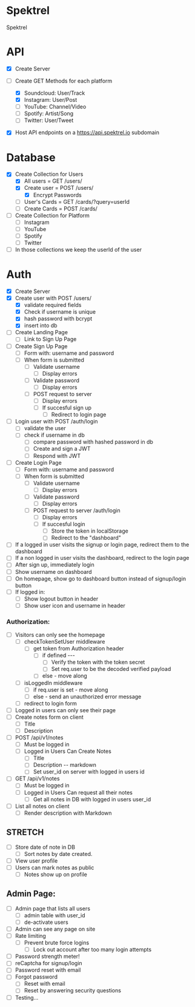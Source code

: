 # Spektrel
 Spektrel

# API 
* [x] Create Server
* [ ] Create GET Methods for each platform
	* [x] Soundcloud: User/Track
	* [x] Instagram: User/Post
	* [ ] YouTube: Channel/Video
	* [ ] Spotify: Artist/Song
	* [ ] Twitter: User/Tweet
* [x] Host API endpoints on a https://api.spektrel.io subdomain


# Database 
* [x] Create Collection for Users
    * [x] All users = GET /users/
    * [x] Create user = POST /users/
        * [x] Encrypt Passwords
    * [ ] User's Cards = GET /cards/?query=userId <!-- * (only accesible if signed in and token matches) -->
    * [ ] Create Cards = POST /cards/ <!-- * (only accesible if signed in and token matches) -->

* [ ] Create Collection for Platform
	* [ ] Instagram
	* [ ] YouTube
	* [ ] Spotify
	* [ ] Twitter
* [ ] In those collections we keep the userId of the user

# Auth
* [x] Create Server
* [x] Create user with POST /users/
	* [x] validate required fields
	* [x] Check if username is unique
	* [x] hash password with bcrypt
	* [x] insert into db
* [ ] Create Landing Page
	* [ ] Link to Sign Up Page
* [ ] Create Sign Up Page
	* [ ] Form with: username and password
	* [ ] When form is submitted
		* [ ] Validate username
			* [ ] Display errors
		* [ ] Validate password
			* [ ] Display errors
		* [ ] POST request to server
			* [ ] Display errors
			* [ ] If succesful sign up
				* [ ] Redirect to login page
* [ ] Login user with POST /auth/login
	* [ ] validate the user
	* [ ] check if username in db
		* [ ] compare password with hashed password in db
		* [ ] Create and sign a JWT
      * [ ] Respond with JWT
* [ ] Create Login Page
	* [ ] Form with: username and password
	* [ ] When form is submitted
		* [ ] Validate username
			* [ ] Display errors
		* [ ] Validate password
			* [ ] Display errors
		* [ ] POST request to server /auth/login
			* [ ] Display errors
			* [ ] If succesful login
				* [ ] Store the token in localStorage
				* [ ] Redirect to the "dashboard"
* [ ] If a logged in user visits the signup or login page, redirect them to the dashboard
* [ ] If a non logged in user visits the dashboard, redirect to the login page
* [ ] After sign up, immediately login
* [ ] Show username on dashboard
* [ ] On homepage, show go to dashboard button instead of signup/login button
* [ ] If logged in:
	* [ ] Show logout button in header
	* [ ] Show user icon and username in header

### Authorization:
* [ ] Visitors can only see the homepage
	* [ ] checkTokenSetUser middleware
		* [ ] get token from Authorization header
			* [ ] if defined ---
				* [ ] Verify the token with the token secret
				* [ ] Set req.user to be the decoded verified payload
			* [ ] else - move along
	* [ ] isLoggedIn middleware
		* [ ] if req.user is set - move along
		* [ ] else - send an unauthorized error message
	* [ ] redirect to login form
* [ ] Logged in users can only see their page
* [ ] Create notes form on client
	* [ ] Title
	* [ ] Description
* [ ] POST /api/v1/notes
	* [ ] Must be logged in
	* [ ] Logged in Users Can Create Notes
		* [ ] Title
		* [ ] Description -- markdown
		* [ ] Set user_id on server with logged in users id
* [ ] GET /api/v1/notes
	* [ ] Must be logged in
	* [ ] Logged in Users Can request all their notes 
		* [ ] Get all notes in DB with logged in users user_id
* [ ] List all notes on client
	* [ ] Render description with Markdown

## STRETCH

* [ ] Store date of note in DB
	* [ ] Sort notes by date created.
* [ ] View user profile
* [ ] Users can mark notes as public
	* [ ] Notes show up on profile

## Admin Page:
* [ ] Admin page that lists all users
	* [ ] admin table with user_id
	* [ ] de-activate users
* [ ] Admin can see any page on site
* [ ] Rate limiting
  * [ ] Prevent brute force logins
	* [ ] Lock out account after too many login attempts
* [ ] Password strength meter!
* [ ] reCaptcha for signup/login
* [ ] Password reset with email
* [ ] Forgot password
	* [ ] Reset with email
	* [ ] Reset by answering security questions
* [ ] Testing...
